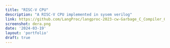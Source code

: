 ```yaml
---
title: "RISC-V CPU"
description: "A RISC-V CPU implemented in sysem verilog"
link: https://github.com/LangProc/langproc-2023-cw-Garbage_C_Compiler_GCC
screenshot: dera.png
date: '2024-03-19'
layout: 'portfolio'
draft: true
---
```


